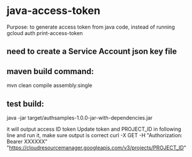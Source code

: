 # java-access-token
Purpose: to generate access token from java code, instead of running
gcloud auth print-access-token
## need to create a Service Account json key file

## maven build command:
mvn clean compile assembly:single

## test build:
java -jar target/authsamples-1.0.0-jar-with-dependencies.jar

it will output access ID token
Update token and PROJECT_ID in following line and run it, make sure output is correct
 curl -X GET     -H "Authorization: Bearer XXXXXX"     "https://cloudresourcemanager.googleapis.com/v3/projects/PROJECT_ID"